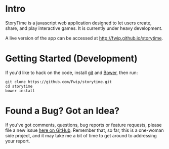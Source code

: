 Intro
=====

StoryTime is a javascript web application designed to let users create, share,
and play interactive games. It is currently under heavy development.

A live version of the app can be accessed at http://fwip.github.io/storytime.


Getting Started (Development)
=============================

If you'd like to hack on the code, install [git](http://git-scm.com) and [Bower](http://bower.io), then run:

    git clone https://github.com/Fwip/storytime.git
    cd storytime
    bower install

Found a Bug? Got an Idea?
=========================

If you've got comments, questions, bug reports or feature requests, please file
a new issue [here on GitHub](https://github.com/fwip/storytime/issues). Remember that, so far,
this is a one-woman side project, and it may take me a bit of time to get
around to addressing your report.

